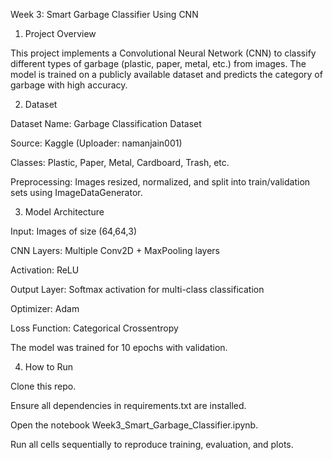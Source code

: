 Week 3: Smart Garbage Classifier Using CNN
1. Project Overview

This project implements a Convolutional Neural Network (CNN) to classify different types of garbage (plastic, paper, metal, etc.) from images. The model is trained on a publicly available dataset and predicts the category of garbage with high accuracy.

2. Dataset

Dataset Name: Garbage Classification Dataset

Source: Kaggle (Uploader: namanjain001)

Classes: Plastic, Paper, Metal, Cardboard, Trash, etc.

Preprocessing: Images resized, normalized, and split into train/validation sets using ImageDataGenerator.

3. Model Architecture

Input: Images of size (64,64,3)

CNN Layers: Multiple Conv2D + MaxPooling layers

Activation: ReLU

Output Layer: Softmax activation for multi-class classification

Optimizer: Adam

Loss Function: Categorical Crossentropy

The model was trained for 10 epochs with validation.

4. How to Run

Clone this repo.

Ensure all dependencies in requirements.txt are installed.

Open the notebook Week3_Smart_Garbage_Classifier.ipynb.

Run all cells sequentially to reproduce training, evaluation, and plots.
